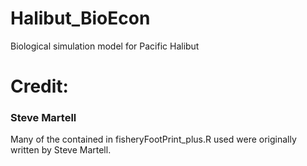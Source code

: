 # Halibut_BioEcon
Biological simulation model for Pacific Halibut


Credit:
=============
### Steve Martell
Many of the contained in fisheryFootPrint_plus.R used were originally written by Steve Martell.
